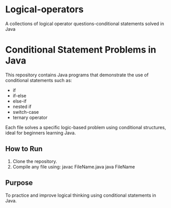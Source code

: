 # Logical-operators
A collections of logical operator questions-conditional statements solved in Java

# Conditional Statement Problems in Java

This repository contains Java programs that demonstrate the use of conditional statements such as:

- if
- if-else
- else-if
- nested if
- switch-case
- ternary operator

Each file solves a specific logic-based problem using conditional structures, ideal for beginners learning Java.

## How to Run

1. Clone the repository.
2. Compile any file using:
javac FileName.java
java FileName


## Purpose

To practice and improve logical thinking using conditional statements in Java.
